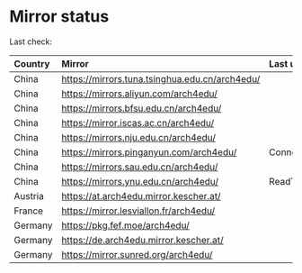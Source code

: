 <script src="./time.js"></script>
# Mirror status
Last check: <script type="text/javascript">localize(1675185484.0093002);</script>

|Country|Mirror|Last update|
|:------|:-----|:----------|
|China|https://mirrors.tuna.tsinghua.edu.cn/arch4edu/|<script type="text/javascript">localize(1675146814);</script>|
|China|https://mirrors.aliyun.com/arch4edu/|<script type="text/javascript">localize(1675104051);</script>|
|China|https://mirrors.bfsu.edu.cn/arch4edu/|<script type="text/javascript">localize(1675146814);</script>|
|China|https://mirror.iscas.ac.cn/arch4edu/|<script type="text/javascript">localize(1675146814);</script>|
|China|https://mirrors.nju.edu.cn/arch4edu/|<script type="text/javascript">localize(1675146814);</script>|
|China|https://mirrors.pinganyun.com/arch4edu/|ConnectionError|
|China|https://mirrors.sau.edu.cn/arch4edu/|<script type="text/javascript">localize(1673850842);</script>|
|China|https://mirrors.ynu.edu.cn/arch4edu/|ReadTimeout|
|Austria|https://at.arch4edu.mirror.kescher.at/|<script type="text/javascript">localize(1675146814);</script>|
|France|https://mirror.lesviallon.fr/arch4edu/|<script type="text/javascript">localize(1674153500);</script>|
|Germany|https://pkg.fef.moe/arch4edu/|<script type="text/javascript">localize(1675146814);</script>|
|Germany|https://de.arch4edu.mirror.kescher.at/|<script type="text/javascript">localize(1675146814);</script>|
|Germany|https://mirror.sunred.org/arch4edu/|<script type="text/javascript">localize(1675146814);</script>|

<script src="./tablefilter/tablefilter.js"></script>
<script src="./table.js"></script>
